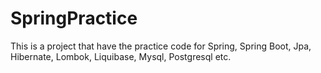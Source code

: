 # SpringPractice
This is a project that have the practice code for Spring, Spring Boot, Jpa, Hibernate, Lombok, Liquibase, Mysql, Postgresql etc.
